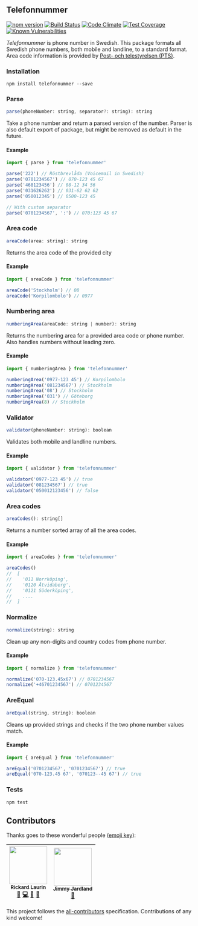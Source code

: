 ## Telefonnummer

[![npm version](https://badge.fury.io/js/telefonnummer.svg)](https://badge.fury.io/js/telefonnummer)
[![Build Status](https://travis-ci.org/believer/telefonnummer.svg?branch=master)](https://travis-ci.org/believer/telefonnummer)
[![Code Climate](https://codeclimate.com/github/believer/telefonnummer/badges/gpa.svg)](https://codeclimate.com/github/believer/telefonnummer)
[![Test Coverage](https://codeclimate.com/github/believer/telefonnummer/badges/coverage.svg)](https://codeclimate.com/github/believer/telefonnummer/coverage)
[![Known Vulnerabilities](https://snyk.io/test/github/believer/telefonnummer/badge.svg)](https://snyk.io/test/github/believer/telefonnummer)

_Telefonnummer_ is phone number in Swedish. This package formats all Swedish phone numbers, both mobile and landline, to a standard format. Area code information is provided by [Post- och telestyrelsen (PTS)](https://www.pts.se/upload/Faktablad/SE/2011/faktablad-riktnummer-nummerordning-pts-f-211_2.pdf).

### Installation

```
npm install telefonnummer --save
```

### Parse

```js
parse(phoneNumber: string, separator?: string): string
```

Take a phone number and return a parsed version of the number. Parser is also default export of package, but might be removed as default in the future.

#### Example

```js
import { parse } from 'telefonnummer'

parse('222') // Röstbrevlåda (Voicemail in Swedish)
parse('0701234567') // 070-123 45 67
parse('468123456') // 08-12 34 56
parse('031626262') // 031-62 62 62
parse('050012345') // 0500-123 45

// With custom separator
parse('0701234567', ':') // 070:123 45 67
```

### Area code

```js
areaCode(area: string): string
```

Returns the area code of the provided city

#### Example

```js
import { areaCode } from 'telefonnummer'

areaCode('Stockholm') // 08
areaCode('Korpilombolo') // 0977
```

### Numbering area

```js
numberingArea(areaCode: string | number): string
```

Returns the numbering area for a provided area code or phone number. Also handles numbers without leading zero.

#### Example

```js
import { numberingArea } from 'telefonnummer'

numberingArea('0977-123 45') // Korpilombolo
numberingArea('081234567') // Stockholm
numberingArea('08') // Stockholm
numberingArea('031') // Göteborg
numberingArea(8) // Stockholm
```

### Validator

```js
validator(phoneNumber: string): boolean
```

Validates both mobile and landline numbers.

#### Example

```js
import { validator } from 'telefonnummer'

validator('0977-123 45') // true
validator('081234567') // true
validator('050012123456') // false
```

### Area codes

```js
areaCodes(): string[]
```

Returns a number sorted array of all the area codes.

#### Example

```js
import { areaCodes } from 'telefonnummer'

areaCodes()
//  [
//    '011 Norrköping',
//    '0120 Åtvidaberg',
//    '0121 Söderköping',
//    ....
//  ]
```

### Normalize

```js
normalize(string): string
```

Clean up any non-digits and country codes from phone number.

#### Example

```js
import { normalize } from 'telefonnummer'

normalize('070-123.45x67') // 0701234567
normalize('+46701234567') // 0701234567
```

### AreEqual

```js
areEqual(string, string): boolean
```

Cleans up provided strings and checks if the two phone number values match.

#### Example

```js
import { areEqual } from 'telefonnummer'

areEqual('0701234567', '0701234567') // true
areEqual('070-123.45 67', '070123--45 67') // true
```

### Tests

```
npm test
```

## Contributors

Thanks goes to these wonderful people ([emoji key](https://github.com/kentcdodds/all-contributors#emoji-key)):

<!-- ALL-CONTRIBUTORS-LIST:START - Do not remove or modify this section -->
<!-- prettier-ignore -->
| [<img src="https://avatars1.githubusercontent.com/u/1478102?v=4" width="100px;"/><br /><sub><b>Rickard Laurin</b></sub>](http://willcodefor.beer/)<br />[🐛](https://github.com/believer/telefonnummer/issues?q=author%3Abeliever "Bug reports") [💻](https://github.com/believer/telefonnummer/commits?author=believer "Code") [📖](https://github.com/believer/telefonnummer/commits?author=believer "Documentation") [👀](#review-believer "Reviewed Pull Requests") | [<img src="https://avatars0.githubusercontent.com/u/8521353?v=4" width="100px;"/><br /><sub><b>Jimmy Jardland</b></sub>](http://pokechecked.com)<br />[📖](https://github.com/believer/telefonnummer/commits?author=Jimjardland "Documentation") |
| :---: | :---: |
<!-- ALL-CONTRIBUTORS-LIST:END -->

This project follows the [all-contributors](https://github.com/kentcdodds/all-contributors) specification. Contributions of any kind welcome!